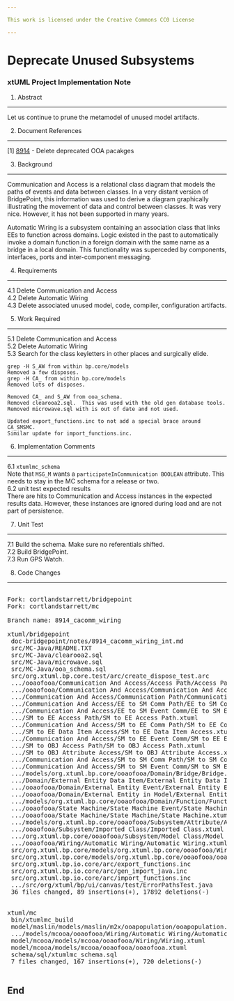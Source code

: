 ```yaml
---

This work is licensed under the Creative Commons CC0 License

---
```


# Deprecate Unused Subsystems
### xtUML Project Implementation Note


1. Abstract
-----------
Let us continue to prune the metamodel of unused model artifacts.

2. Document References
----------------------
[1] [8914](https://support.onefact.net/issues/8914) - Delete deprecated OOA pacakges  

3. Background
-------------
Communication and Access is a relational class diagram that models the
paths of events and data between classes.  In a very distant version of
BridgePoint, this information was used to derive a diagram graphically
illustrating the movement of data and control between classes.  It was
very nice.  However, it has not been supported in many years.

Automatic Wiring is a subsystem containing an association class that
links EEs to function across domains.  Logic existed in the past to
automatically invoke a domain function in a foreign domain with the same
name as a bridge in a local domain.  This functionality was superceded
by components, interfaces, ports and inter-component messaging.

4. Requirements
---------------
4.1 Delete Communication and Access  
4.2 Delete Automatic Wiring  
4.3 Delete associated unused model, code, compiler, configuration artifacts.

5. Work Required
----------------
5.1 Delete Communication and Access  
5.2 Delete Automatic Wiring  
5.3 Search for the class keyletters in other places and surgically elide.  
```
grep -H S_AW from within bp.core/models
Removed a few disposes.
grep -H CA_ from within bp.core/models
Removed lots of disposes.

Removed CA_ and S_AW from ooa_schema.
Removed clearooa2.sql.  This was used with the old gen database tools.
Removed microwave.sql with is out of date and not used.

Updated export_functions.inc to not add a special brace around CA_SMSMC.
Similar update for import_functions.inc.
```
  
6. Implementation Comments
--------------------------
6.1 `xtumlmc_schema`  
Note that `MSG_M` wants a `participateInCommunication BOOLEAN` attribute.
This needs to stay in the MC schema for a release or two.  
6.2 unit test expected results  
There are hits to Communication and Access instances in the expected
results data.  However, these instances are ignored during load and
are not part of persistence.
  
7. Unit Test
------------
7.1 Build the schema.  Make sure no referentials shifted.  
7.2 Build BridgePoint.  
7.3 Run GPS Watch.  

8. Code Changes
---------------
<pre>

Fork: cortlandstarrett/bridgepoint
Fork: cortlandstarrett/mc

Branch name: 8914_cacomm_wiring

xtuml/bridgepoint
 doc-bridgepoint/notes/8914_cacomm_wiring_int.md                             |   87 +
 src/MC-Java/README.TXT                                                      |    3 +-
 src/MC-Java/clearooa2.sql                                                   |    2 -
 src/MC-Java/microwave.sql                                                   | 8125 -----------------------------------
 src/MC-Java/ooa_schema.sql                                                  |    6 -
 src/org.xtuml.bp.core.test/arc/create_dispose_test.arc                      |   80 -
 .../ooaofooa/Communication And Access/Access Path/Access Path.xtuml         |  213 -
 .../ooaofooa/Communication And Access/Communication And Access.xtuml        | 6059 --------------------------
 .../Communication And Access/Communication Path/Communication Path.xtuml    |  108 -
 .../Communication And Access/EE to SM Comm Path/EE to SM Comm Path.xtuml    |  265 --
 .../Communication And Access/EE to SM Event Comm/EE to SM Event Comm.xtuml  |  169 -
 .../SM to EE Access Path/SM to EE Access Path.xtuml                         |  247 --
 .../Communication And Access/SM to EE Comm Path/SM to EE Comm Path.xtuml    |  274 --
 .../SM to EE Data Item Access/SM to EE Data Item Access.xtuml               |  250 --
 .../Communication And Access/SM to EE Event Comm/SM to EE Event Comm.xtuml  |  224 -
 .../SM to OBJ Access Path/SM to OBJ Access Path.xtuml                       |  226 -
 .../SM to OBJ Attribute Access/SM to OBJ Attribute Access.xtuml             |  250 --
 .../Communication And Access/SM to SM Comm Path/SM to SM Comm Path.xtuml    |  330 --
 .../Communication And Access/SM to SM Event Comm/SM to SM Event Comm.xtuml  |  169 -
 .../models/org.xtuml.bp.core/ooaofooa/Domain/Bridge/Bridge.xtuml            |    7 -
 .../Domain/External Entity Data Item/External Entity Data Item.xtuml        |    4 -
 .../ooaofooa/Domain/External Entity Event/External Entity Event.xtuml       |    5 -
 .../ooaofooa/Domain/External Entity in Model/External Entity in Model.xtuml |   12 -
 .../models/org.xtuml.bp.core/ooaofooa/Domain/Function/Function.xtuml        |    5 -
 .../ooaofooa/State Machine/State Machine Event/State Machine Event.xtuml    |    9 -
 .../ooaofooa/State Machine/State Machine/State Machine.xtuml                |   20 -
 .../models/org.xtuml.bp.core/ooaofooa/Subsystem/Attribute/Attribute.xtuml   |    6 -
 .../ooaofooa/Subsystem/Imported Class/Imported Class.xtuml                  |   18 -
 .../org.xtuml.bp.core/ooaofooa/Subsystem/Model Class/Model Class.xtuml      |    6 -
 .../ooaofooa/Wiring/Automatic Wiring/Automatic Wiring.xtuml                 |  162 -
 src/org.xtuml.bp.core/models/org.xtuml.bp.core/ooaofooa/Wiring/Wiring.xtuml |  554 ---
 src/org.xtuml.bp.core/models/org.xtuml.bp.core/ooaofooa/ooaofooa.xtuml      |   48 -
 src/org.xtuml.bp.io.core/arc/export_functions.inc                           |    8 -
 src/org.xtuml.bp.io.core/arc/gen_import_java.inc                            |   16 +-
 src/org.xtuml.bp.io.core/arc/import_functions.inc                           |    6 -
 .../src/org/xtuml/bp/ui/canvas/test/ErrorPathsTest.java                     |    8 -
 36 files changed, 89 insertions(+), 17892 deletions(-)


xtuml/mc
 bin/xtumlmc_build                                                           |   1 -
 model/maslin/models/maslin/m2x/ooapopulation/ooapopulation.xtuml            |   5 -
 .../models/mcooa/ooaofooa/Wiring/Automatic Wiring/Automatic Wiring.xtuml    | 139 ---------
 model/mcooa/models/mcooa/ooaofooa/Wiring/Wiring.xtuml                       | 545 ------------------------------------
 model/mcooa/models/mcooa/ooaofooa/ooaofooa.xtuml                            |  24 --
 schema/sql/xtumlmc_schema.sql                                               |   6 -
 7 files changed, 167 insertions(+), 720 deletions(-)

</pre>

End
---

